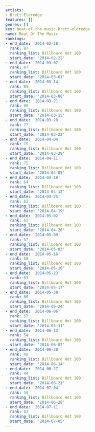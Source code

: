 ```yaml
---
artists:
- Brett Eldredge
features: []
genres: []
key: beat-of-the-music-brett-eldredge
name: Beat Of The Music
rankings:
- end_date: '2014-02-28'
  rank: 97
  ranking_list: Billboard Hot 100
  start_date: '2014-02-22'
- end_date: '2014-03-07'
  rank: 97
  ranking_list: Billboard Hot 100
  start_date: '2014-03-01'
- end_date: '2014-03-14'
  rank: 89
  ranking_list: Billboard Hot 100
  start_date: '2014-03-08'
- end_date: '2014-03-21'
  rank: 80
  ranking_list: Billboard Hot 100
  start_date: '2014-03-15'
- end_date: '2014-03-28'
  rank: 77
  ranking_list: Billboard Hot 100
  start_date: '2014-03-22'
- end_date: '2014-04-04'
  rank: 75
  ranking_list: Billboard Hot 100
  start_date: '2014-03-29'
- end_date: '2014-04-11'
  rank: 75
  ranking_list: Billboard Hot 100
  start_date: '2014-04-05'
- end_date: '2014-04-18'
  rank: 64
  ranking_list: Billboard Hot 100
  start_date: '2014-04-12'
- end_date: '2014-04-25'
  rank: 62
  ranking_list: Billboard Hot 100
  start_date: '2014-04-19'
- end_date: '2014-05-02'
  rank: 63
  ranking_list: Billboard Hot 100
  start_date: '2014-04-26'
- end_date: '2014-05-09'
  rank: 57
  ranking_list: Billboard Hot 100
  start_date: '2014-05-03'
- end_date: '2014-05-16'
  rank: 58
  ranking_list: Billboard Hot 100
  start_date: '2014-05-10'
- end_date: '2014-05-23'
  rank: 63
  ranking_list: Billboard Hot 100
  start_date: '2014-05-17'
- end_date: '2014-05-30'
  rank: 60
  ranking_list: Billboard Hot 100
  start_date: '2014-05-24'
- end_date: '2014-06-06'
  rank: 57
  ranking_list: Billboard Hot 100
  start_date: '2014-05-31'
- end_date: '2014-06-13'
  rank: 54
  ranking_list: Billboard Hot 100
  start_date: '2014-06-07'
- end_date: '2014-06-20'
  rank: 49
  ranking_list: Billboard Hot 100
  start_date: '2014-06-14'
- end_date: '2014-06-27'
  rank: 44
  ranking_list: Billboard Hot 100
  start_date: '2014-06-21'
- end_date: '2014-07-04'
  rank: 50
  ranking_list: Billboard Hot 100
  start_date: '2014-06-28'
- end_date: '2014-07-11'
  rank: 63
  ranking_list: Billboard Hot 100
  start_date: '2014-07-05'
---
```


